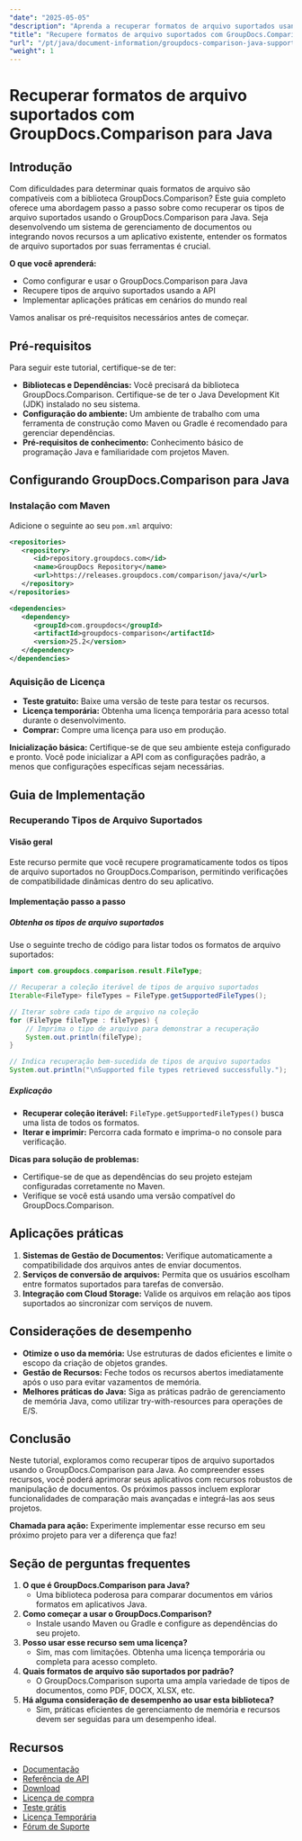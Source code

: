 ```yaml
---
"date": "2025-05-05"
"description": "Aprenda a recuperar formatos de arquivo suportados usando o GroupDocs.Comparison para Java. Siga este tutorial passo a passo para aprimorar seus sistemas de gerenciamento de documentos."
"title": "Recupere formatos de arquivo suportados com GroupDocs.Comparison para Java - Um guia completo"
"url": "/pt/java/document-information/groupdocs-comparison-java-supported-formats/"
"weight": 1
---
```


# Recuperar formatos de arquivo suportados com GroupDocs.Comparison para Java

## Introdução

Com dificuldades para determinar quais formatos de arquivo são compatíveis com a biblioteca GroupDocs.Comparison? Este guia completo oferece uma abordagem passo a passo sobre como recuperar os tipos de arquivo suportados usando o GroupDocs.Comparison para Java. Seja desenvolvendo um sistema de gerenciamento de documentos ou integrando novos recursos a um aplicativo existente, entender os formatos de arquivo suportados por suas ferramentas é crucial.

**O que você aprenderá:**
- Como configurar e usar o GroupDocs.Comparison para Java
- Recupere tipos de arquivo suportados usando a API
- Implementar aplicações práticas em cenários do mundo real

Vamos analisar os pré-requisitos necessários antes de começar.

## Pré-requisitos

Para seguir este tutorial, certifique-se de ter:

- **Bibliotecas e Dependências:** Você precisará da biblioteca GroupDocs.Comparison. Certifique-se de ter o Java Development Kit (JDK) instalado no seu sistema.
- **Configuração do ambiente:** Um ambiente de trabalho com uma ferramenta de construção como Maven ou Gradle é recomendado para gerenciar dependências.
- **Pré-requisitos de conhecimento:** Conhecimento básico de programação Java e familiaridade com projetos Maven.

## Configurando GroupDocs.Comparison para Java

### Instalação com Maven

Adicione o seguinte ao seu `pom.xml` arquivo:

```xml
<repositories>
   <repository>
      <id>repository.groupdocs.com</id>
      <name>GroupDocs Repository</name>
      <url>https://releases.groupdocs.com/comparison/java/</url>
   </repository>
</repositories>

<dependencies>
   <dependency>
      <groupId>com.groupdocs</groupId>
      <artifactId>groupdocs-comparison</artifactId>
      <version>25.2</version>
   </dependency>
</dependencies>
```

### Aquisição de Licença

- **Teste gratuito:** Baixe uma versão de teste para testar os recursos.
- **Licença temporária:** Obtenha uma licença temporária para acesso total durante o desenvolvimento.
- **Comprar:** Compre uma licença para uso em produção.

**Inicialização básica:**
Certifique-se de que seu ambiente esteja configurado e pronto. Você pode inicializar a API com as configurações padrão, a menos que configurações específicas sejam necessárias.

## Guia de Implementação

### Recuperando Tipos de Arquivo Suportados

#### Visão geral
Este recurso permite que você recupere programaticamente todos os tipos de arquivo suportados no GroupDocs.Comparison, permitindo verificações de compatibilidade dinâmicas dentro do seu aplicativo.

#### Implementação passo a passo

##### Obtenha os tipos de arquivo suportados

Use o seguinte trecho de código para listar todos os formatos de arquivo suportados:

```java
import com.groupdocs.comparison.result.FileType;

// Recuperar a coleção iterável de tipos de arquivo suportados
Iterable<FileType> fileTypes = FileType.getSupportedFileTypes();

// Iterar sobre cada tipo de arquivo na coleção
for (FileType fileType : fileTypes) {
    // Imprima o tipo de arquivo para demonstrar a recuperação
    System.out.println(fileType);
}

// Indica recuperação bem-sucedida de tipos de arquivo suportados
System.out.println("\nSupported file types retrieved successfully.");
```

##### Explicação
- **Recuperar coleção iterável:** `FileType.getSupportedFileTypes()` busca uma lista de todos os formatos.
- **Iterar e imprimir:** Percorra cada formato e imprima-o no console para verificação.

**Dicas para solução de problemas:**
- Certifique-se de que as dependências do seu projeto estejam configuradas corretamente no Maven.
- Verifique se você está usando uma versão compatível do GroupDocs.Comparison.

## Aplicações práticas

1. **Sistemas de Gestão de Documentos:** Verifique automaticamente a compatibilidade dos arquivos antes de enviar documentos.
2. **Serviços de conversão de arquivos:** Permita que os usuários escolham entre formatos suportados para tarefas de conversão.
3. **Integração com Cloud Storage:** Valide os arquivos em relação aos tipos suportados ao sincronizar com serviços de nuvem.

## Considerações de desempenho

- **Otimize o uso da memória:** Use estruturas de dados eficientes e limite o escopo da criação de objetos grandes.
- **Gestão de Recursos:** Feche todos os recursos abertos imediatamente após o uso para evitar vazamentos de memória.
- **Melhores práticas do Java:** Siga as práticas padrão de gerenciamento de memória Java, como utilizar try-with-resources para operações de E/S.

## Conclusão

Neste tutorial, exploramos como recuperar tipos de arquivo suportados usando o GroupDocs.Comparison para Java. Ao compreender esses recursos, você poderá aprimorar seus aplicativos com recursos robustos de manipulação de documentos. Os próximos passos incluem explorar funcionalidades de comparação mais avançadas e integrá-las aos seus projetos.

**Chamada para ação:** Experimente implementar esse recurso em seu próximo projeto para ver a diferença que faz!

## Seção de perguntas frequentes

1. **O que é GroupDocs.Comparison para Java?**
   - Uma biblioteca poderosa para comparar documentos em vários formatos em aplicativos Java.
2. **Como começar a usar o GroupDocs.Comparison?**
   - Instale usando Maven ou Gradle e configure as dependências do seu projeto.
3. **Posso usar esse recurso sem uma licença?**
   - Sim, mas com limitações. Obtenha uma licença temporária ou completa para acesso completo.
4. **Quais formatos de arquivo são suportados por padrão?**
   - O GroupDocs.Comparison suporta uma ampla variedade de tipos de documentos, como PDF, DOCX, XLSX, etc.
5. **Há alguma consideração de desempenho ao usar esta biblioteca?**
   - Sim, práticas eficientes de gerenciamento de memória e recursos devem ser seguidas para um desempenho ideal.

## Recursos

- [Documentação](https://docs.groupdocs.com/comparison/java/)
- [Referência de API](https://reference.groupdocs.com/comparison/java/)
- [Download](https://releases.groupdocs.com/comparison/java/)
- [Licença de compra](https://purchase.groupdocs.com/buy)
- [Teste grátis](https://releases.groupdocs.com/comparison/java/)
- [Licença Temporária](https://purchase.groupdocs.com/temporary-license/)
- [Fórum de Suporte](https://forum.groupdocs.com/c/comparison)